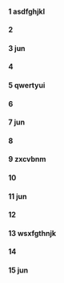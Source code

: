 #### 1 asdfghjkl
#### 2
#### 3  jun
#### 4
#### 5 qwertyui
#### 6
#### 7 jun
#### 8
#### 9 zxcvbnm
#### 10
#### 11 jun
#### 12
#### 13 wsxfgthnjk
#### 14
#### 15 jun
